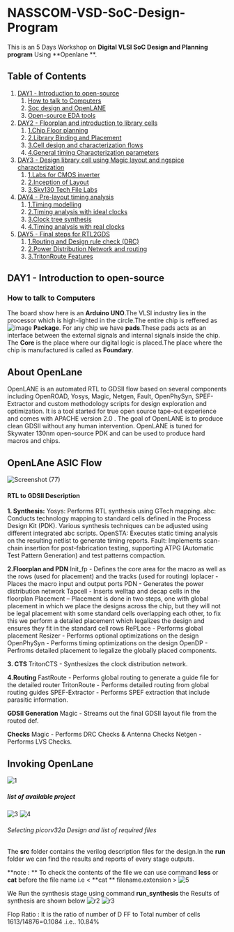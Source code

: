 # NASSCOM-VSD-SoC-Design-Program
This is an 5 Days Workshop on **Digital VLSI SoC Design and Planning program** Using **Openlane **.

## Table of Contents
1. [DAY1 - Introduction to open-source](#Day1---Introduction-to-open-source)
    1. [How to talk to Computers](#how-to-talk-to-Computers)
    2. [Soc design and OpenLANE](#Soc-design-and-OpenLANE)
    3. [Open-source EDA tools](#Open-source-EDA-tools)
2. [DAY2 - Floorplan and introduction to library cells](#Day2)
    1. [1.Chip Floor planning](#1.Floorplan)
    2. [2.Library Binding and Placement](#2.Placement)
    3. [3.Cell design and characterization flows](#3.Cell_design)
    4. [4.General timing Characterization parameters](#4.Timing)
3. [DAY3 - Design library cell using Magic layout and ngspice characterization](#Day3)
    1. [1.Labs for CMOS inverter](#1.CMOS_Inverter)
    2. [2.Inception of Layout](#2.Layout)
    3. [3.Sky130 Tech File Labs](#3.Sky130_tech_file)
4. [DAY4 - Pre-layout timing analysis](#Day4)
    1. [1.Timing modelling](#1.Modelling)
    2. [2.Timing analysis with ideal clocks](#2.Ideal_clocks)
    3. [3.Clock tree synthesis](#3.Clock_tree)
    4. [4.Timing analysis with real clocks](#4.Real_clocks)
5. [DAY5 - Final steps for RTL2GDS](#Day5)
    1. [1.Routing and Design rule check (DRC)](#1.Routing_&_DRC)
    2. [2.Power Distribution Network and routing](#2.Power)
    3. [3.TritonRoute Features](#3.TritonRoute)

## <a name="Day1---Introduction-to-open-source"></a>DAY1 - Introduction to open-source
### <a name="how-to-talk-to-Computers"></a>How to talk to Computers
The board show here is an **Arduino UNO**.The VLSI industry lies in the processor which is high-lighted in the circle.The entire chip is reffered as 
 ![image](https://github.com/Sairamvanam/-NASSCOM-VSD-SoC-Design-Program/assets/163321291/84f394cb-0516-4bf2-b30f-c9f28a6c5af5)
 **Package**.
For any chip we have **pads**.These pads acts as an interface between the external signals and internal signals inside the chip.
The **Core** is the place where our digital logic is placed.The place where the chip is manufactured is called as **Foundary**.
## About OpenLane 
OpenLANE is an automated RTL to GDSII flow based on several components including OpenROAD, Yosys, Magic, Netgen, Fault, OpenPhySyn, SPEF-Extractor and custom methodology scripts for design exploration and optimization. It is a tool started for true open source tape-out experience and comes with APACHE version 2.0 . The goal of OpenLANE is to produce clean GDSII without any human intervention. OpenLANE is tuned for Skywater 130nm open-source PDK and can be used to produce hard macros and chips.

## OpenLAne ASIC Flow 
![Screenshot (77)](https://github.com/Sairamvanam/-NASSCOM-VSD-SoC-Design-Program/assets/163321291/9d01e39d-4aa3-4cea-aa5e-fcdf5ad9da0f)

#### RTL to GDSII Description
**1. Synthesis:**
Yosys: Performs RTL synthesis using GTech mapping.
abc: Conducts technology mapping to standard cells defined in the Process Design Kit (PDK). Various synthesis techniques can be adjusted using different integrated abc scripts.
OpenSTA: Executes static timing analysis on the resulting netlist to generate timing reports.
Fault: Implements scan-chain insertion for post-fabrication testing, supporting ATPG (Automatic Test Pattern Generation) and test patterns compaction.

**2.Floorplan and PDN**
Init_fp - Defines the core area for the macro as well as the rows (used for placement) and the tracks (used for routing)
Ioplacer - Places the macro input and output ports
PDN - Generates the power distribution network
Tapcell - Inserts welltap and decap cells in the floorplan
Placement – Placement is done in two steps, one with global placement in which we place the designs across the chip, but they will not be legal placement with some standard cells overlapping each other, to fix this we perform a detailed placement which legalizes the design and ensures they fit in the standard cell rows
RePLace - Performs global placement
Resizer - Performs optional optimizations on the design
OpenPhySyn - Performs timing optimizations on the design
OpenDP - Perfroms detailed placement to legalize the globally placed components.

**3. CTS**
TritonCTS - Synthesizes the clock distribution network.

**4.Routing**
FastRoute - Performs global routing to generate a guide file for the detailed router
TritonRoute - Performs detailed routing from global routing guides
SPEF-Extractor - Performs SPEF extraction that include parasitic information.

**GDSII Generation**
Magic - Streams out the final GDSII layout file from the routed def.

**Checks**
Magic - Performs DRC Checks & Antenna Checks
Netgen - Performs LVS Checks.

## Invoking OpenLane
![1](https://github.com/Sairamvanam/-NASSCOM-VSD-SoC-Design-Program/assets/163321291/2fddacec-5aab-435b-9aaa-6f83a13635d1)
##### list of  available project   
![3](https://github.com/Sairamvanam/-NASSCOM-VSD-SoC-Design-Program/assets/163321291/4b0e45f8-09a7-4d64-bc4a-85b8b8d3b7e5)
![4](https://github.com/Sairamvanam/-NASSCOM-VSD-SoC-Design-Program/assets/163321291/9f659de4-fd2a-437d-8620-9ef84514f737)

###### Selecting  picorv32a Design and list of required files
 The **src** folder contains the verilog description files for the design.In the **run** folder we can find the results and reports of every stage outputs.

 **note : ** To check the contents of the file we can use command **less** or **cat** before the file name i.e < **cat ** filename.extension >
 ![5](https://github.com/Sairamvanam/-NASSCOM-VSD-SoC-Design-Program/assets/163321291/d4738d5e-6cc1-42ac-8b1b-4d15d234232f)

We Run the synthesis stage using command **run_synthesis** the Results of synthesis are shown below
![r2](https://github.com/Sairamvanam/-NASSCOM-VSD-SoC-Design-Program/assets/163321291/d0aa6a95-ce9b-48f2-b650-7daa48db934d)
![r3](https://github.com/Sairamvanam/-NASSCOM-VSD-SoC-Design-Program/assets/163321291/7a46a4b8-b783-456f-bcb2-08debc1580a8)

Flop Ratio : It is the ratio of number of D FF to Total number of cells
1613/14876=0.1084 
.i.e.. 10.84%
